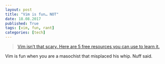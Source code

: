 ```yaml
---
layout: post
title: "Vim is fun… NOT"
date: 18.08.2017
published: True
tags: [vim, fun, rant]
categories: [tech]
---
```


> [Vim isn’t that scary. Here are 5 free resources you can use to learn it.](https://medium.freecodecamp.org/vim-isnt-that-scary-here-are-5-free-resources-you-can-use-to-learn-it-ab78f5726f8d)  

Vim is fun when you are a masochist that misplaced his whip. Nuff said.  